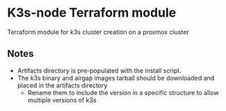 # K3s-node Terraform module

Terraform module for k3s cluster creation on a proxmox cluster

## Notes
- Artifacts directory is pre-populated with the install script.
- The k3s binary and airgap images tarball should be downloaded and placed in the artifacts directory
    - Rename them to include the version in a specific structure to allow multiple versions of k3s